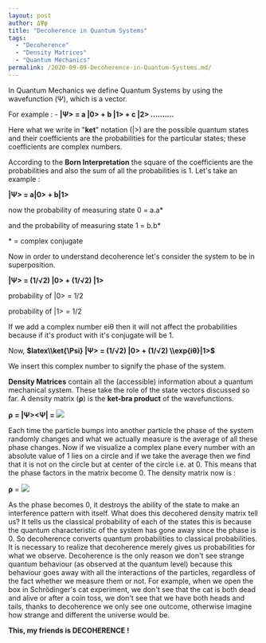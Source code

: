 ```yaml
---
layout: post
author: ΔΨφ
title: "Decoherence in Quantum Systems"
tags: 
  - "Decoherence"
  - "Density Matrices"
  - "Quantum Mechanics"
permalink: /2020-09-09-Decoherence-in-Quantum-Systems.md/
---
```


In Quantum Mechanics we define Quantum Systems by using the wavefunction (Ψ), which is a vector.

For example : - **|Ψ> = a |0> + b |1> + c |2> ..........**

Here what we write in "**ket**" notation (|>) are the possible quantum states and their coefficients are the probabilities for the particular states; these coefficients are complex numbers.

According to the **Born Interpretation** the square of the coefficients are the probabilities and also the sum of all the probabilities is 1. Let's take an example :

**|Ψ> = a|0> + b|1>**

now the probability of measuring state 0 = a.a\*

and the probability of measuring state 1 = b.b\*

\* = complex conjugate

Now in order to understand decoherence let's consider the system to be in superposition.

**|Ψ> = (1/√2) |0> + (1/√2) |1>**

probability of |0> = 1/2

probability of |1> = 1/2

If we add a complex number eiθ then it will not affect the probabilities because if it's product with it's conjugate will be 1.

Now, **$latex\\ket{\Psi} |Ψ> = (1/√2) |0> + (1/√2) \\exp{iθ}|1>$**

We insert this complex number to signify the phase of the system.

**Density Matrices** contain all the (accessible) information about a quantum mechanical system. These take the role of the state vectors discussed so far. A density matrix (**ρ**) is the **ket-bra product** of the wavefunctions.

**ρ** **\= |Ψ><Ψ| = ![](images/image-1.png)** 

Each time the particle bumps into another particle the phase of the system randomly changes and what we actually measure is the average of all these phase changes. Now if we visualize a complex plane every number with an absolute value of 1 lies on a circle and if we take the average then we find that it is not on the circle but at center of the circle i.e. at 0. This means that the phase factors in the matrix become 0. The density matrix now is :

**ρ** = ![](images/image-2.png)

As the phase becomes 0, it destroys the ability of the state to make an interference pattern with itself. What does this decohered density matrix tell us? It tells us the classical probability of each of the states this is because the quantum characteristic of the system has gone away since the phase is 0. So decoherence converts quantum probabilities to classical probabilities. It is necessary to realize that decoherence merely gives us probabilities for what we observe. Decoherence is the only reason we don't see strange quantum behaviour (as observed at the quantum level) because this behaviour goes away with all the interactions of the particles, regardless of the fact whether we measure them or not. For example, when we open the box in Schrödinger's cat experiment, we don't see that the cat is both dead and alive or after a coin toss, we don't see that we have both heads and tails, thanks to decoherence we only see one outcome, otherwise imagine how strange and different the universe would be.

**This, my friends is DECOHERENCE !**